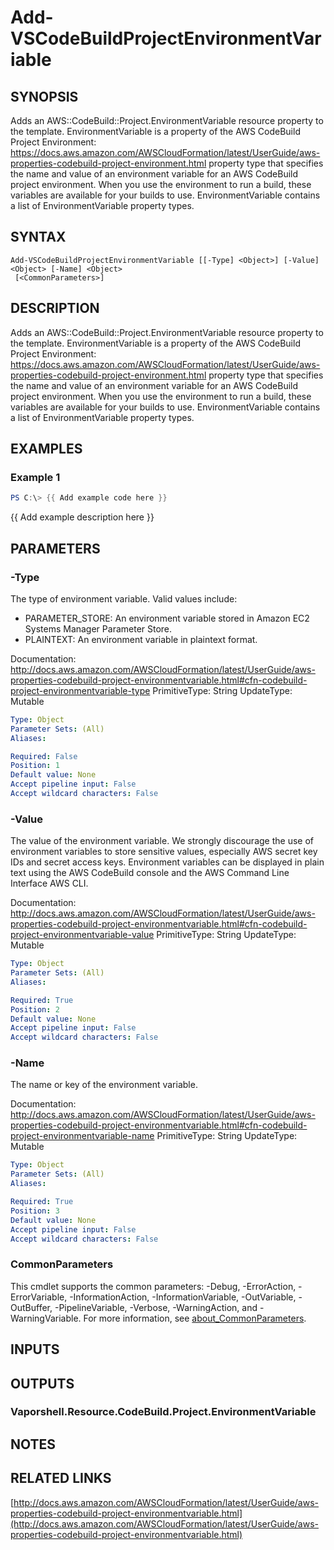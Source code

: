# Add-VSCodeBuildProjectEnvironmentVariable

## SYNOPSIS
Adds an AWS::CodeBuild::Project.EnvironmentVariable resource property to the template.
EnvironmentVariable is a property of the AWS CodeBuild Project Environment: https://docs.aws.amazon.com/AWSCloudFormation/latest/UserGuide/aws-properties-codebuild-project-environment.html property type that specifies the name and value of an environment variable for an AWS CodeBuild project environment.
When you use the environment to run a build, these variables are available for your builds to use.
EnvironmentVariable contains a list of EnvironmentVariable property types.

## SYNTAX

```
Add-VSCodeBuildProjectEnvironmentVariable [[-Type] <Object>] [-Value] <Object> [-Name] <Object>
 [<CommonParameters>]
```

## DESCRIPTION
Adds an AWS::CodeBuild::Project.EnvironmentVariable resource property to the template.
EnvironmentVariable is a property of the AWS CodeBuild Project Environment: https://docs.aws.amazon.com/AWSCloudFormation/latest/UserGuide/aws-properties-codebuild-project-environment.html property type that specifies the name and value of an environment variable for an AWS CodeBuild project environment.
When you use the environment to run a build, these variables are available for your builds to use.
EnvironmentVariable contains a list of EnvironmentVariable property types.

## EXAMPLES

### Example 1
```powershell
PS C:\> {{ Add example code here }}
```

{{ Add example description here }}

## PARAMETERS

### -Type
The type of environment variable.
Valid values include:
+  PARAMETER_STORE: An environment variable stored in Amazon EC2 Systems Manager Parameter Store.
+  PLAINTEXT: An environment variable in plaintext format.

Documentation: http://docs.aws.amazon.com/AWSCloudFormation/latest/UserGuide/aws-properties-codebuild-project-environmentvariable.html#cfn-codebuild-project-environmentvariable-type
PrimitiveType: String
UpdateType: Mutable

```yaml
Type: Object
Parameter Sets: (All)
Aliases:

Required: False
Position: 1
Default value: None
Accept pipeline input: False
Accept wildcard characters: False
```

### -Value
The value of the environment variable.
We strongly discourage the use of environment variables to store sensitive values, especially AWS secret key IDs and secret access keys.
Environment variables can be displayed in plain text using the AWS CodeBuild console and the AWS Command Line Interface AWS CLI.

Documentation: http://docs.aws.amazon.com/AWSCloudFormation/latest/UserGuide/aws-properties-codebuild-project-environmentvariable.html#cfn-codebuild-project-environmentvariable-value
PrimitiveType: String
UpdateType: Mutable

```yaml
Type: Object
Parameter Sets: (All)
Aliases:

Required: True
Position: 2
Default value: None
Accept pipeline input: False
Accept wildcard characters: False
```

### -Name
The name or key of the environment variable.

Documentation: http://docs.aws.amazon.com/AWSCloudFormation/latest/UserGuide/aws-properties-codebuild-project-environmentvariable.html#cfn-codebuild-project-environmentvariable-name
PrimitiveType: String
UpdateType: Mutable

```yaml
Type: Object
Parameter Sets: (All)
Aliases:

Required: True
Position: 3
Default value: None
Accept pipeline input: False
Accept wildcard characters: False
```

### CommonParameters
This cmdlet supports the common parameters: -Debug, -ErrorAction, -ErrorVariable, -InformationAction, -InformationVariable, -OutVariable, -OutBuffer, -PipelineVariable, -Verbose, -WarningAction, and -WarningVariable. For more information, see [about_CommonParameters](http://go.microsoft.com/fwlink/?LinkID=113216).

## INPUTS

## OUTPUTS

### Vaporshell.Resource.CodeBuild.Project.EnvironmentVariable
## NOTES

## RELATED LINKS

[http://docs.aws.amazon.com/AWSCloudFormation/latest/UserGuide/aws-properties-codebuild-project-environmentvariable.html](http://docs.aws.amazon.com/AWSCloudFormation/latest/UserGuide/aws-properties-codebuild-project-environmentvariable.html)

